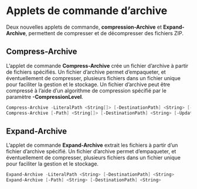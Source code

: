 # <a name="archive-cmdlets"></a>Applets de commande d’archive

Deux nouvelles applets de commande, **compression-Archive** et **Expand-Archive**, permettent de compresser et de décompresser des fichiers ZIP.

## <a name="compress-archive"></a>Compress-Archive
L’applet de commande **Compress-Archive** crée un fichier d’archive à partir de fichiers spécifiés. Un fichier d’archive permet d’empaqueter, et éventuellement de compresser, plusieurs fichiers dans un fichier unique pour faciliter la gestion et le stockage. Un fichier d’archive peut être compressé à l’aide d’un algorithme de compression spécifié par le paramètre **-CompressionLevel**.
```PowerShell
Compress-Archive -LiteralPath <String[]> [-DestinationPath] <String> [-Update] [-CompressionLevel <Microsoft.PowerShell.Commands.CompressionLevel>] 
Compress-Archive [-Path] <String[]> [-DestinationPath] <String> [-Update] [-CompressionLevel <Microsoft.PowerShell.Commands.CompressionLevel>]
```

## <a name="expand-archive"></a>Expand-Archive
L’applet de commande **Expand-Archive** extrait les fichiers à partir d’un fichier d’archive spécifié. Un fichier d’archive permet d’empaqueter, et éventuellement de compresser, plusieurs fichiers dans un fichier unique pour faciliter la gestion et le stockage.
```PowerShell
Expand-Archive -LiteralPath <String> [-DestinationPath] <String>
Expand-Archive [-Path] <String> [-DestinationPath] <String>
```
